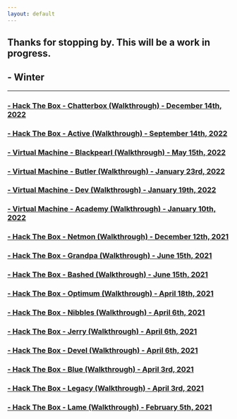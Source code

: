 ```yaml
---
layout: default
---
```


## Thanks for stopping by.  This will be a work in progress.

## - Winter

___

### [- Hack The Box - Chatterbox (Walkthrough) - December 14th, 2022](./2022-12-14-Chatterbox/)

### [- Hack The Box - Active (Walkthrough) - September 14th, 2022](./2022-09-14-Active/)

### [- Virtual Machine - Blackpearl (Walkthrough) - May 15th, 2022](./2022-05-15-Blackpearl/)

### [- Virtual Machine - Butler (Walkthrough) - January 23rd, 2022](./2022-01-23-Butler/)

### [- Virtual Machine - Dev (Walkthrough) - January 19th, 2022](./2022-01-19-Dev/)

### [- Virtual Machine - Academy (Walkthrough) - January 10th, 2022](./2022-01-10-Academy/)

### [- Hack The Box - Netmon (Walkthrough) - December 12th, 2021](./2021-12-30-Netmon/)

### [- Hack The Box - Grandpa (Walkthrough) - June 15th, 2021](./2021-06-15-Grandpa/)

### [- Hack The Box - Bashed (Walkthrough) - June 15th, 2021](./2021-06-15-Bashed/)

### [- Hack The Box - Optimum (Walkthrough) - April 18th, 2021](./2021-04-18-Optimum/)

### [- Hack The Box - Nibbles (Walkthrough) - April 6th, 2021](./2021-04-06-Nibbles/)

### [- Hack The Box - Jerry (Walkthrough) - April 6th, 2021](./2021-04-06-Jerry/)

### [- Hack The Box - Devel (Walkthrough) - April 6th, 2021](./2021-04-06-Devel/)

### [- Hack The Box - Blue (Walkthrough) - April 3rd, 2021](./2021-04-03-Blue/)

### [- Hack The Box - Legacy (Walkthrough) - April 3rd, 2021](./2021-04-03-Legacy/)

### [- Hack The Box - Lame (Walkthrough) - February 5th, 2021](./2021-02-05-Lame/)
